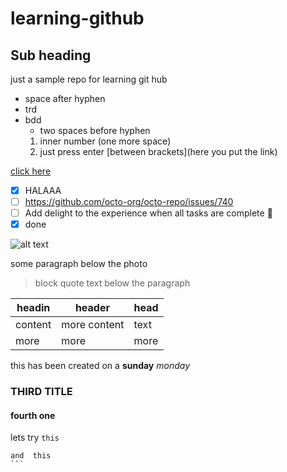# learning-github
## Sub heading
just a sample repo for learning git hub 
- space after hyphen
- trd
- bdd
  - two spaces before hyphen
   1. inner number (one more space)
   2. just press enter
[between brackets](here you put the link)

[click here](https://intranet.alxswe.com/user_containers/current)

- [x] HALAAA
- [ ] https://github.com/octo-org/octo-repo/issues/740
- [ ] Add delight to the experience when all tasks are complete :tada:
- [x] done

![alt text](http://picsum.photos/200/200)

some paragraph below the photo
> block quote text below the paragraph

| headin | header | head |
| --- | --- | --- |
| content | more content | text |
| more | more | more |

this has been created on a **sunday** *monday*
### THIRD TITLE
#### fourth one
lets try `this`
~~~~
and  this 
```

